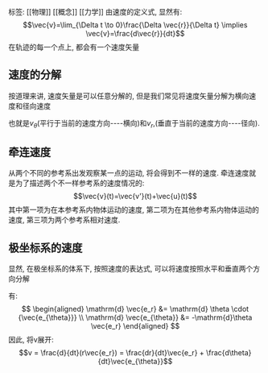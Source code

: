标签: [[物理]] [[概念]] [[力学]]
由速度的定义式, 显然有: $$\vec{v}=\lim_{\Delta t \to 0}\frac{\Delta \vec{r}}{\Delta t} \implies \vec{v}=\frac{d\vec{r}}{dt}$$
在轨迹的每一个点上, 都会有一个速度矢量

## 速度的分解

按道理来讲, 速度矢量是可以任意分解的, 但是我们常见将速度矢量分解为横向速度和径向速度

也就是$v_{\theta}$(平行于当前的速度方向----横向)和$v_r$,(垂直于当前的速度方向----径向). 

## 牵连速度

从两个不同的参考系出发观察某一点的运动, 将会得到不一样的速度. 牵连速度就是为了描述两个不一样参考系的速度情况的: 
$$\vec{v}(t)=\vec{v'}(t)+\vec{u}(t)$$
其中第一项为在本参考系内物体运动的速度, 第二项为在其他参考系内物体运动的速度, 第三项为两个参考系相对速度. 

## 极坐标系的速度

显然, 在极坐标系的体系下, 按照速度的表达式, 可以将速度按照水平和垂直两个方向分解

有: 
$$
\begin{aligned}
\mathrm{d} \vec{e_r} &= \mathrm{d} \theta \cdot {\vec{e_{\theta}}} \\
\mathrm{d} \vec{e_{\theta}} &= -\mathrm{d}\theta \vec{e_r}
\end{aligned}
$$
因此, 将v展开: 
$$v = \frac{d}{dt}(r\vec{e_r}) = \frac{dr}{dt}\vec{e_r} + \frac{d\theta}{dt}\vec{e_{\theta}}$$
